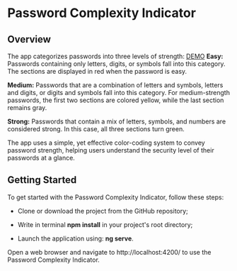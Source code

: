 # Password Complexity Indicator
## Overview
The app categorizes passwords into three levels of strength:
[DEMO](https://igoroksentyuk.github.io/usense-password-checker/)
__Easy:__ Passwords containing only letters, digits, or symbols fall into this category. The sections are displayed in red when the password is easy.

__Medium:__ Passwords that are a combination of letters and symbols, letters and digits, or digits and symbols fall into this category. For medium-strength passwords, the first two sections are colored yellow, while the last section remains gray.

__Strong:__ Passwords that contain a mix of letters, symbols, and numbers are considered strong. In this case, all three sections turn green.

The app uses a simple, yet effective color-coding system to convey password strength, helping users understand the security level of their passwords at a glance.

## Getting Started
To get started with the Password Complexity Indicator, follow these steps:

* Clone or download the project from the GitHub repository;

* Write in terminal __npm install__ in your project's root directory;

* Launch the application using: __ng serve__.

Open a web browser and navigate to http://localhost:4200/ to use the Password Complexity Indicator.
